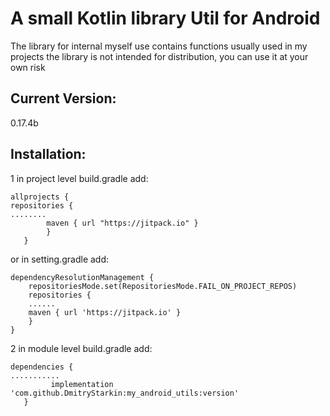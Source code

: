 # A small Kotlin library Util for Android

The library for internal myself use
contains functions usually used in my projects
the library is not intended for distribution, you can use it at your own risk


## Current Version:

0.17.4b

## Installation:

1 in project level build.gradle add:
```
allprojects {
repositories {
........
        maven { url "https://jitpack.io" }
        }
   }
```

or in setting.gradle add:

```
dependencyResolutionManagement {
    repositoriesMode.set(RepositoriesMode.FAIL_ON_PROJECT_REPOS)
    repositories {
    ......
    maven { url 'https://jitpack.io' }
    }
}
```

2 in module level build.gradle add:
```
dependencies {
...........
         implementation 'com.github.DmitryStarkin:my_android_utils:version'
   }
```

